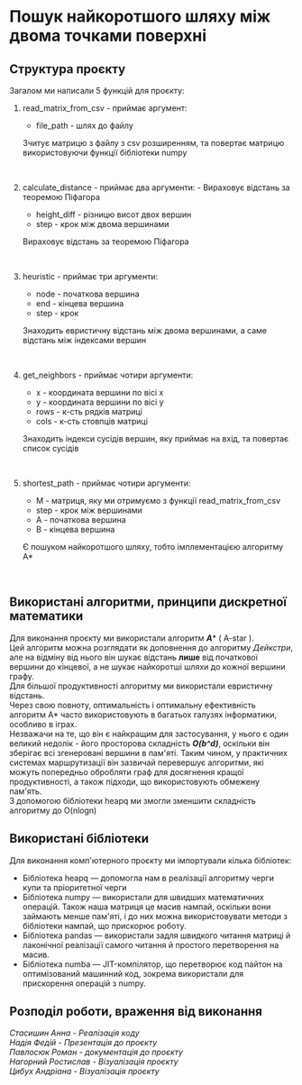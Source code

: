 # Пошук найкоротшого шляху між двома точками поверхні

## Структура проєкту
Загалом ми написали 5 функцій для проєкту:<br>

1. read_matrix_from_csv - приймає аргумент:
    * file_path - шлях до файлу<br>

    Зчитує матрицю з файлу з csv розширенням, та повертає матрицю використовуючи функції бібліотеки numpy

<br>

2) calculate_distance - приймає два аргументи: - Вираховує відстань за теоремою Піфагора
    * height_diff - різницю висот двох вершин<br>
    * step - крок між двома вершинами

    Вираховує відстань за теоремою Піфагора

<br>

3) heuristic - приймає три аргументи:
    * node - початкова вершина<br>
    * end - кінцева вершина<br>
    * step - крок

    Знаходить евристичну відстань між двома вершинами, а саме відстань між індексами вершин

<br>

4) get_neighbors - приймає чотири аргументи:
    * x - координата вершини по вісі x<br>
    * y - координата вершини по вісі y<br>
    * rows - к-сть рядків матриці<br>
    * cols - к-сть стовпців матриці<br>
    
    Знаходить індекси сусідів вершин, яку приймає на вхід, та повертає список сусідів

<br>

5) shortest_path - приймає чотири аргументи:
    * M - матриця, яку ми отримуємо з функції read_matrix_from_csv<br>
    * step - крок між вершинами<br>
    * A - початкова вершина<br>
    * B - кінцева вершина<br>
    
    Є пошуком найкоротшого шляху, тобто імплементацією алгоритму А*

<br>

## Використані алгоритми, принципи дискретної математики
Для виконання проєкту ми використали алгоритм **_A_*** ( A-star ).<br>
Цей алгоритм можна розглядати як доповнення до алгоритму _Дейкстри_, але на відміну від нього він шукає відстань **лише** від початкової вершини до кінцевої, а не шукає найкоротші шляхи до кожної вершини графу.<br>
Для більшої продуктивності алгоритму ми використали евристичну відстань. <br>
Через свою повноту, оптимальність і оптимальну ефективність алгоритм A* часто використовують в багатьох галузях інформатики, особливо в іграх.<br>
Незважачи на те, що він є найкращим для застосування, у нього є один великий недолік - його просторова складність **_O(b^d)_**, оскільки він зберігає всі згенеровані вершини в пам'яті. Таким чином, у практичних системах маршрутизації він зазвичай перевершує алгоритми, які можуть попередньо обробляти граф для досягнення кращої продуктивності, а також підходи, що використовують обмежену пам'ять.<br>
З допомогою бібліотеки heapq ми змогли зменшити складність алгоритму до O(nlogn)<br>
## Використані бібліотеки

Для виконання комп'ютерного проєкту ми імпортували кілька бібліотек:<br>
* Бібліотека heapq — допомогла нам в реалізації алгоритму черги купи та пріоритетної черги<br>
* Бібліотека numpy — використали для швидших математичних операцій. Також наша матриця це масив нампай, оскільки вони займають менше пам'яті, і до них можна використовувати методи з бібліотеки нампай, що прискорює роботу.<br>
* Бібліотека pandas — використали задля швидкого читання матриці й лаконічної реалізації самого читання й простого перетворення на масив.<br>
* Бібліотека numba — JIT-компілятор, що перетворює код пайтон на оптимізований машинний код, зокрема використали для прискорення операцій з numpy.<br>

## Розподіл роботи, враження від виконання
*Стасишин Анна - Реалізація коду<br>*
*Надія Федій - Презентація до проєкту<br>*
*Павлосюк Роман - документація до проєкту<br>*
*Нагорний Ростислав - Візуалізація проєкту<br>*
*Цибух Андріана - Візуалізація проєкту*
